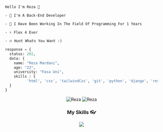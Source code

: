 ```
Hello I'm Reza 🙌

- 🚀 I'm A Back-End Developer 

- 🌱 I Have Been Working In The Field Of Programming For 1 Years

- ⚡ Flex 4 Ever

- 🔥 Hunt Whats You Want :)
```

```py
response = {
  status: 202,
  data: {
    name: "Reza Mardani",
    age: "22",
    university: "Fasa Uni",
    skills : {
          'html', 'css', 'tailwindCss', 'git', 'python', 'django', 'rest api', ...
  }
}
```
<!-- <p>&nbsp;<img align="center" src="https://github-readme-stats.vercel.app/api?username=rezamardaninDev&show_icons=true&locale=en" /></p>
<p><img align="center" src="https://github-readme-streak-stats.herokuapp.com/?user=rezamardaniDev" /></p> -->

<div align="center">
  
<img src="https://komarev.com/ghpvc/?username=rezamardanidev&label=Profile%20views&color=3382ed&style=for-the-badge&" alt="Reza" /> 
<img src="https://img.shields.io/badge/Open%20Source-%E2%99%A1-blue?style=for-the-badge&color=3382ed" alt="Reza" />

</div>

<h3 align="center">My Skills 👓</h3>
<div align="center">
<p align="center">
    <a href="https://skillicons.dev">
      <img src='https://skillicons.dev/icons?i='html' />
    </a>
  </p>
</div>
